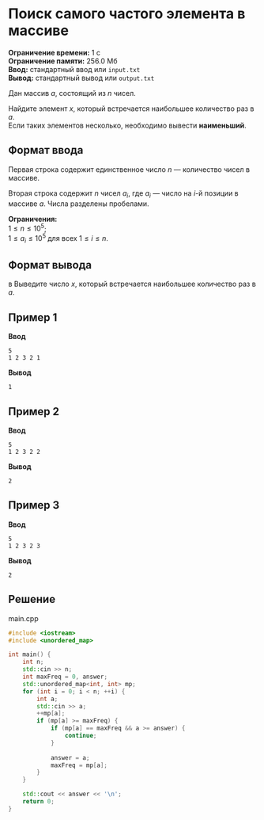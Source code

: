 # Поиск самого частого элемента в массиве

**Ограничение времени:** 1 с  
**Ограничение памяти:** 256.0 Мб  
**Ввод:** стандартный ввод или `input.txt`  
**Вывод:** стандартный вывод или `output.txt`

Дан массив $a$, состоящий из $n$ чисел.

Найдите элемент $x$, который встречается наибольшее количество раз в $a$.  
Если таких элементов несколько, необходимо вывести **наименьший**.

## Формат ввода

Первая строка содержит единственное число $n$ — количество чисел в массиве.

Вторая строка содержит $n$ чисел $a_i$, где $a_i$ — число на $i$-й позиции в массиве $a$. Числа разделены пробелами.

**Ограничения:**  
$1 \leq n \leq 10^5$;  
$1 \leq a_i \leq 10^5$ для всех $1 \leq i \leq n$.

## Формат вывода
в
Выведите число $x$, который встречается наибольшее количество раз в $a$.

## Пример 1

**Ввод**
```
5
1 2 3 2 1
```

**Вывод**
```
1
```

## Пример 2

**Ввод**
```
5
1 2 3 2 2
```

**Вывод**
```
2
```

## Пример 3

**Ввод**
```
5
1 2 3 2 3
```

**Вывод**
```
2
```
## Решение

main.cpp
```cpp
#include <iostream>
#include <unordered_map>

int main() {
    int n;
    std::cin >> n;
    int maxFreq = 0, answer;
    std::unordered_map<int, int> mp;
    for (int i = 0; i < n; ++i) {
        int a;
        std::cin >> a;
        ++mp[a];
        if (mp[a] >= maxFreq) {
            if (mp[a] == maxFreq && a >= answer) {
                continue;
            }
            
            answer = a;
            maxFreq = mp[a];
        }
    }

    std::cout << answer << '\n';
    return 0;
}
```
